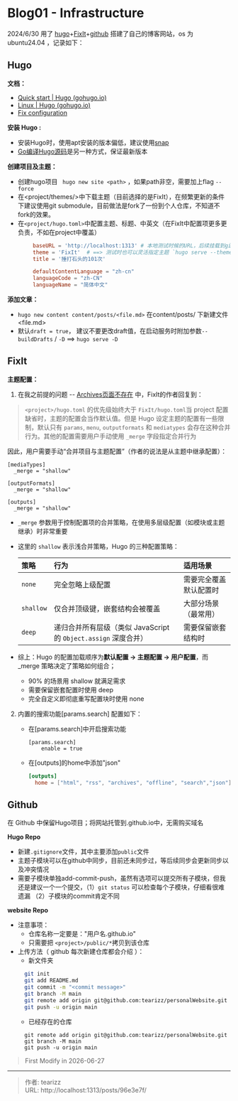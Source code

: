 # Blog01 - Infrastructure


<!--more-->

2024/6/30 用了 [hugo](https://gohugo.io/getting-started/quick-start/)+[FixIt](https://fixit.lruihao.cn/zh-cn/documentation/getting-started/quick-start/)+[github](https://github.com/tearizz/tearizz.github.io/tree/main) 搭建了自己的博客网站，os 为 ubuntu24.04 ，记录如下：


## Hugo 
**文档：**
- [Quick start | Hugo (gohugo.io)](https://gohugo.io/getting-started/quick-start/)
- [Linux | Hugo (gohugo.io)](https://gohugo.io/installation/linux/)
- [Fix configuration](https://fixit.lruihao.cn/zh-cn/documentation/getting-started/configuration/)



**安装 Hugo :**  

- 安装Hugo时，使用apt安装的版本偏低，建议使用[snap](https://gohugo.io/installation/linux/#snap)
- [Go编译Hugo源码](https://gohugo.io/installation/linux/#build-from-source)是另一种方式，保证最新版本

**创建项目及主题：**

   - 创建hugo项目 ` hugo new site <path>` ，如果path非空，需要加上flag `--force`
   - 在<project/themes/>中下载主题（目前选择的是FixIt），在频繁更新的条件下建议使用git submodule，目前做法是fork了一份到个人仓库，不知道不fork的效果。
   - 在`<project/hugo.toml>`中配置主题、标题、中英文（在FixIt中配置项更多更负责，不如在project中覆盖）
```toml
        baseURL = 'http://localhost:1313' # 本地测试时候的URL，后续挂载到github上
        theme = 'FixIt'  # ==> 测试时也可以灵活指定主题 `hugo serve --theme="FixIt" -D`
        title = '捶打石头的101次'

        defaultContentLanguage = "zh-cn"
        languageCode = "zh-CN"
        languageName = "简体中文"
```

**添加文章：**    

-  `hugo new content content/posts/<file.md>` 在content/posts/ 下新建文件<file.md>
- 默认`draft = true`， 建议不要更改draft值，在启动服务时附加参数`--buildDrafts` / `-D` ==> `hugo serve -D`


## FixIt

**主题配置：**
1. 在我之前提的问题 -- [Archives页面不存在](https://github.com/orgs/hugo-fixit/discussions/455) 中，FixIt的作者回复到：

  > `<project>/hugo.toml` 的优先级始终大于 `FixIt/hugo.toml`当 project 配置缺省时，主题的配置会当作默认值。但是 Hugo 设定主题的配置有一些限制，默认只有 `params`, `menu`, `outputformats` 和 `mediatypes` 会存在这种合并行为。其他的配置需要用户手动使用 `_merge` 字段指定合并行为

​	因此，用户需要手动“合并项目与主题配置”（作者的说法是从主题中继承配置）：

  ```
  [mediaTypes]
    _merge = "shallow"

  [outputFormats]
    _merge = "shallow"

  [outputs]
    _merge = "shallow"
```

- `_merge` 参数用于控制配置项的合并策略，在使用多层级配置（如模块或主题继承）时非常重要

- 这里的 `shallow` 表示浅合并策略，Hugo 的三种配置策略：

  | 策略      | 行为                                                         | 适用场景               |
  | :-------- | :----------------------------------------------------------- | :--------------------- |
  | `none`    | 完全忽略上级配置                                             | 需要完全覆盖默认配置时 |
  | `shallow` | 仅合并顶级键，嵌套结构会被覆盖                               | 大部分场景（最常用）   |
  | `deep`    | 递归合并所有层级（类似 JavaScript 的 `Object.assign` 深度合并） | 需要保留嵌套结构时     |

- 综上：Hugo 的配置加载顺序为**默认配置 → 主题配置 → 用户配置**，而 _merge 策略决定了策略如何组合；

  - 90% 的场景用 shallow 就满足需求
  - 需要保留嵌套配置时使用 deep
  - 完全自定义即彻底重写配置块时使用 none 

2. 内置的搜索功能[params.search] 配置如下：

   - 在[params.search]中开启搜索功能

     ```
     [params.search]
         enable = true
     ```

   - 在[outputs]的home中添加"json"

     ```toml
     [outputs]
       home = ["html", "rss", "archives", "offline", "search","json"]
     ```




## Github
在 Github 中保留Hugo项目；将网站托管到.github.io中，无需购买域名

**Hugo Repo**
  - 新建`.gitignore`文件，其中主要添加`public`文件
  - 主题子模块可以在github中同步，目前还未同步过，等后续同步会更新同步以及冲突情况
  - 需要子模块单独add-commit-push，虽然有选项可以提交所有子模块，但我还是建议一个一个提交，（1）`git status` 可以检查每个子模块，仔细看很难遗漏 （2）子模块的commit肯定不同

**website Repo**
  - 注意事项：
    - 仓库名称一定要是："用户名.github.io"
    - 只需要把 `<project>/public/*`拷贝到该仓库
  - 上传方法（ github 每次新建仓库都会介绍 ）：
    - 新文件夹
    ```bash
      git init
      git add README.md
      git commit -m "<commit message>"
      git branch -M main
      git remote add origin git@github.com:tearizz/personalWebsite.git
      git push -u origin main 
    ```
    - 已经存在的仓库
    ```
      git remote add origin git@github.com:tearizz/personalWebsite.git
      git branch -M main
      git push -u origin main
    ```


> First Modify in 2026-06-27

---

> 作者: tearizz  
> URL: http://localhost:1313/posts/96e3e7f/  

